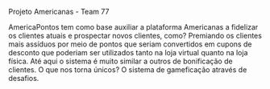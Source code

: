 Projeto Americanas - Team 77

AmericaPontos tem como base auxiliar a plataforma Americanas a fidelizar os clientes atuais e prospectar novos clientes, como?
Premiando os clientes mais assíduos por meio de pontos que seriam convertidos em cupons de desconto que poderiam ser utilizados
tanto na loja virtual quanto na loja física. Até aqui o sistema é muito similar a outros de bonificação de clientes.
O que nos torna únicos?
O sistema de gameficação através de desafios.
